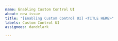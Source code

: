 ```yaml
---
name: Enabling Custom Control UI
about: new issue
title: "[Enabling Custom Control UI] <TITLE HERE>"
labels: Custom Control UI
assignees: dandclark

---
```



